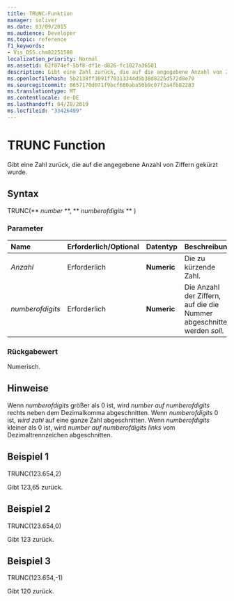 ```yaml
---
title: TRUNC-Funktion
manager: soliver
ms.date: 03/09/2015
ms.audience: Developer
ms.topic: reference
f1_keywords:
- Vis_DSS.chm82251508
localization_priority: Normal
ms.assetid: 62f074ef-5bf8-df1e-d826-fc1027a36501
description: Gibt eine Zahl zurück, die auf die angegebene Anzahl von Ziffern gekürzt wurde.
ms.openlocfilehash: 5b2138ff3091f70313344d5b38d8225d572d8e70
ms.sourcegitcommit: 8657170d071f9bcf680aba50b9c07f2a4fb82283
ms.translationtype: MT
ms.contentlocale: de-DE
ms.lasthandoff: 04/28/2019
ms.locfileid: "33426499"
---
```

# <a name="trunc-function"></a>TRUNC Function

Gibt eine Zahl zurück, die auf die angegebene Anzahl von Ziffern gekürzt wurde.
  
## <a name="syntax"></a>Syntax

TRUNC(** *number* **, ** *numberofdigits* ** ) 
  
### <a name="parameters"></a>Parameter

|**Name**|**Erforderlich/Optional**|**Datentyp**|**Beschreibung**|
|:-----|:-----|:-----|:-----|
| _Anzahl_ <br/> |Erforderlich  <br/> |**Numeric** <br/> |Die zu kürzende Zahl.  <br/> |
| _numberofdigits_ <br/> |Erforderlich  <br/> |**Numeric** <br/> |Die Anzahl der Ziffern, auf die die Nummer abgeschnitten werden _soll._  <br/> |
   
### <a name="return-value"></a>Rückgabewert

Numerisch.
  
## <a name="remarks"></a>Hinweise

Wenn  _numberofdigits_ größer als 0 ist, wird  _number_  _auf numberofdigits_ rechts neben dem Dezimalkomma abgeschnitten. Wenn  _numberofdigits_ 0 ist,  _wird zahl_ auf eine ganze Zahl abgeschnitten. Wenn  _numberofdigits_ kleiner als 0 ist, wird  _number_  _auf numberofdigits links_ vom Dezimaltrennzeichen abgeschnitten. 
  
## <a name="example-1"></a>Beispiel 1

TRUNC(123.654,2)
  
Gibt 123,65 zurück.
  
## <a name="example-2"></a>Beispiel 2

TRUNC(123.654,0)
  
Gibt 123 zurück.
  
## <a name="example-3"></a>Beispiel 3

TRUNC(123.654,-1)
  
Gibt 120 zurück.
  

